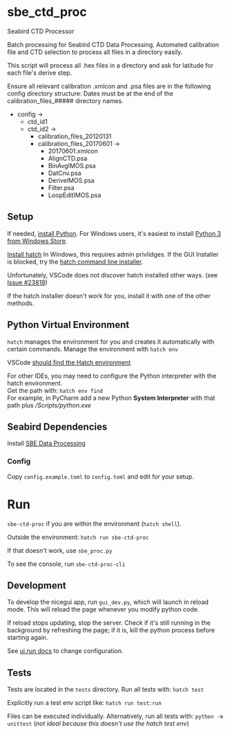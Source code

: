 # sbe_ctd_proc
 Seabird CTD Processor

Batch processing for Seabird CTD Data Processing.
Automated calibration file and CTD selection to process all files in a directory easily.

This script will process all .hex files in a directory and ask for latitude for each file's derive step.

Ensure all relevant calibration .xmlcon and .psa files are in the following config directory structure:
Dates must be at the end of the calibration_files_##### directory names.
- config ->
   - ctd_id1
   - ctd_id2 ->
      -  calibration_files_20120131
      -  calibration_files_20170601 ->
         -   20170601.xmlcon
         -   AlignCTD.psa
         -   BinAvgIMOS.psa
         -   DatCnv.psa
         -   DeriveIMOS.psa
         -   Filter.psa
         -   LoopEditIMOS.psa


## Setup

If needed, [install Python](https://www.python.org/downloads/).
For Windows users, it's easiest to install [Python 3 from Windows Store](https://apps.microsoft.com/detail/9ncvdn91xzqp).

[Install hatch](https://hatch.pypa.io/1.12/install/#gui-installer_1)
In Windows, this requires admin privlidges. If the GUI Installer is blocked, try the
[hatch command line installer](https://hatch.pypa.io/1.12/install/#command-line-installer_1).

Unfortunately, VSCode does not discover hatch installed other ways.
(see [Issue #23819](https://github.com/microsoft/vscode-python/issues/23819))

If the hatch installer doesn't work for you, install it with one of the other methods.

## Python Virtual Environment

`hatch` manages the environment for you and creates it automatically with certain
commands. Manage the environment with `hatch env`

VSCode [should find the Hatch environment](https://hatch.pypa.io/1.12/how-to/integrate/vscode/)

For other IDEs, you may need to configure the Python interpreter with the hatch environment.  
Get the path with: `hatch env find`  
For example, in PyCharm add a new Python **System Interpreter** with that path
plus _/Scripts/python.exe_

## Seabird Dependencies

Install [SBE Data Processing](https://software.seabird.com/)

### Config

Copy `config.example.toml` to `config.toml` and edit for your setup.

# Run

`sbe-ctd-proc` if you are within the environment (`hatch shell`).

Outside the environment: `hatch run sbe-ctd-proc`

If that doesn't work, use `sbe_proc.py`

To see the console, run `sbe-ctd-proc-cli`

## Development

To develop the nicegui app, run `gui_dev.py`, which will launch in reload mode.
This will reload the page whenever you modify python code.

If reload stops updating, stop the server. Check if it's still running in the background
by refreshing the page; if it is, kill the python process before starting again.

See [ui.run docs](https://nicegui.io/documentation/run) to change configuration.

## Tests

Tests are located in the `tests` directory. Run all tests with:
`hatch test`

Explicitly run a test env script like: `hatch run test:run`

Files can be executed individually.
Alternatively, run all tests with: `python -m unittest`
(*not ideal because this doesn't use the hatch test env*)
